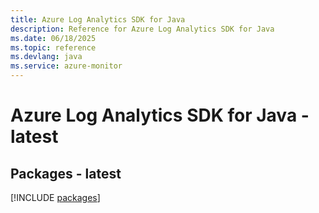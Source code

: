 ```yaml
---
title: Azure Log Analytics SDK for Java
description: Reference for Azure Log Analytics SDK for Java
ms.date: 06/18/2025
ms.topic: reference
ms.devlang: java
ms.service: azure-monitor
---
```

# Azure Log Analytics SDK for Java - latest
## Packages - latest
[!INCLUDE [packages](log-analytics-index.md)]